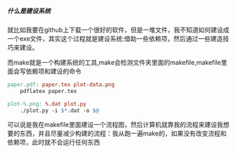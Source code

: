 ##### 什么是建设系统

就比如我要在github上下载一个很好的软件，但是一堆文件，我不知道如何建设成一个exe文件，其实这个过程就是建设系统:借助一些依赖项，然后通过一些建造技巧来建设。

而make就是一个构建系统的工具,make会检测文件夹里面的makefile,makefile里面会写依赖项和建设的命令

```makefile
paper.pdf: paper.tex plot-data.png
	pdflatex paper.tex

plot-%.png: %.dat plot.py
	./plot.py -i $*.dat -o $@
```

可以说是我在makefile里面建设一个流程图，然后计算机就靠我的流程来建设我想要的东西，并且尽量减少构建的流程：我从跑一遍make的，如果没有改变流程和依赖项，此时就不会运行任何东西